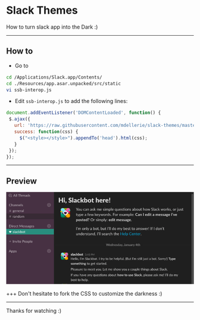 # Slack Themes

How to turn slack app into the Dark :)

---

## How to
- Go to
```sh
cd /Applications/Slack.app/Contents/
cd ./Resources/app.asar.unpacked/src/static
vi ssb-interop.js
```
- Edit `ssb-interop.js` to add the following lines:


```js
document.addEventListener('DOMContentLoaded', function() {
 $.ajax({
   url: 'https://raw.githubusercontent.com/mdellerie/slack-themes/master/black.css',
   success: function(css) {
     $("<style></style>").appendTo('head').html(css);
   }
 });
});
```

---

## Preview

![Screenshot](screenshot.png)

+++
Don't hesitate to fork the CSS to customize the darkness :)

---
Thanks for watching :)